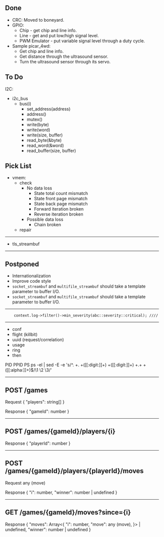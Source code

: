 ## Done
- CRC: Moved to boneyard.
- GPIO:
  - Chip - get chip and line info.
  - Line - get and put low/high signal level.
  - PWM Emulator - put variable signal level through a duty cycle.
- Sample picar_4wd:
  - Get chip and line info.
  - Get distance through the ultrasound sensor.
  - Turn the ultrasound sensor through its servo.

## To Do
I2C:
  - i2c_bus
    - bus(i)
      - set_address(address)
      - address()
      - mutex()
      - write(byte)
      - write(word)
      - write(size, buffer)
      - read_byte(&byte)
      - read_word(&word)
      - read_buffer(size, buffer)
  

## Pick List
- vmem:
  - check
    - No data loss
      - State total count mismatch
      - State front page mismatch
      - State back page mismatch
      - Forward iteration broken
      - Reverse iteration broken
    - Possible data loss
      - Chain broken
  - repair
---
- tls_streambuf
---

## Postponed
- Internationalization
- Improve code style
- `socket_streambuf` and `multifile_streambuf` should take a <Size> template parameter to buffer I/O.
- `socket_streambuf` and `multifile_streambuf` should take a <Size> template parameter to buffer I/O.

---
		context.log->filter()->min_severity(abc::severity::critical); ////
---


- conf
- flight (killbit)
- uuid (request/correlation)
- usage
- ring
- then


PID PPID PS
ps -el | sed -E -e 's/^. +. +([[:digit:]]+) +([[:digit:]]+) +.+ +([[:alpha:]]+)$/\1 \2 \3/'


-----------------------------------------
POST /games
-----------------------------------------
Request
{
  "players": string[]
}

Response
{
  "gameId": number
}

-----------------------------------------
POST /games/{gameId}/players/{i}
-----------------------------------------
Response
{
  "playerId": number
}

-----------------------------------------
POST /games/{gameId}/players/{playerId}/moves
-----------------------------------------
Request
any (move)

Response
{
  "i": number,
  "winner": number | undefined
}

-----------------------------------------
GET /games/{gameId}/moves?since={i}
-----------------------------------------
Response
{
  "moves": Array<{
    "i": number,
    "move": any (move),
  }> | undefined,
  "winner": number | undefined
}
